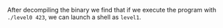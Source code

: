 After decompiling the binary we find that if we execute the program with `./level0 423`, we can launch a shell as `level1`.

